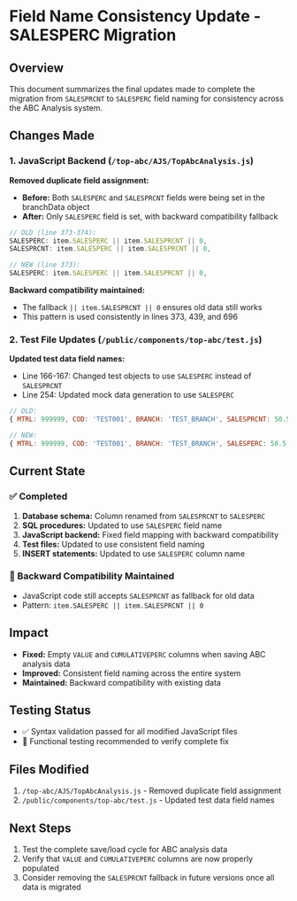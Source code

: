 # Field Name Consistency Update - SALESPERC Migration

## Overview
This document summarizes the final updates made to complete the migration from `SALESPRCNT` to `SALESPERC` field naming for consistency across the ABC Analysis system.

## Changes Made

### 1. JavaScript Backend (`/top-abc/AJS/TopAbcAnalysis.js`)

**Removed duplicate field assignment:**
- **Before:** Both `SALESPERC` and `SALESPRCNT` fields were being set in the branchData object
- **After:** Only `SALESPERC` field is set, with backward compatibility fallback

```javascript
// OLD (line 373-374):
SALESPERC: item.SALESPERC || item.SALESPRCNT || 0,
SALESPRCNT: item.SALESPERC || item.SALESPRCNT || 0,

// NEW (line 373):
SALESPERC: item.SALESPERC || item.SALESPRCNT || 0,
```

**Backward compatibility maintained:**
- The fallback `|| item.SALESPRCNT || 0` ensures old data still works
- This pattern is used consistently in lines 373, 439, and 696

### 2. Test File Updates (`/public/components/top-abc/test.js`)

**Updated test data field names:**
- Line 166-167: Changed test objects to use `SALESPERC` instead of `SALESPRCNT`
- Line 254: Updated mock data generation to use `SALESPERC`

```javascript
// OLD:
{ MTRL: 999999, COD: 'TEST001', BRANCH: 'TEST_BRANCH', SALESPRCNT: 50.5, ABC: 'A' }

// NEW:
{ MTRL: 999999, COD: 'TEST001', BRANCH: 'TEST_BRANCH', SALESPERC: 50.5, ABC: 'A' }
```

## Current State

### ✅ Completed
1. **Database schema:** Column renamed from `SALESPRCNT` to `SALESPERC`
2. **SQL procedures:** Updated to use `SALESPERC` field name
3. **JavaScript backend:** Fixed field mapping with backward compatibility
4. **Test files:** Updated to use consistent field naming
5. **INSERT statements:** Updated to use `SALESPERC` column name

### 🔄 Backward Compatibility Maintained
- JavaScript code still accepts `SALESPRCNT` as fallback for old data
- Pattern: `item.SALESPERC || item.SALESPRCNT || 0`

## Impact
- **Fixed:** Empty `VALUE` and `CUMULATIVEPERC` columns when saving ABC analysis data
- **Improved:** Consistent field naming across the entire system
- **Maintained:** Backward compatibility with existing data

## Testing Status
- ✅ Syntax validation passed for all modified JavaScript files
- 🔄 Functional testing recommended to verify complete fix

## Files Modified
1. `/top-abc/AJS/TopAbcAnalysis.js` - Removed duplicate field assignment
2. `/public/components/top-abc/test.js` - Updated test data field names

## Next Steps
1. Test the complete save/load cycle for ABC analysis data
2. Verify that `VALUE` and `CUMULATIVEPERC` columns are now properly populated
3. Consider removing the `SALESPRCNT` fallback in future versions once all data is migrated

